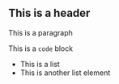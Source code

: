 ## This is a header

This is a paragraph

This is a `code` block

- This is a list
- This is another list element
